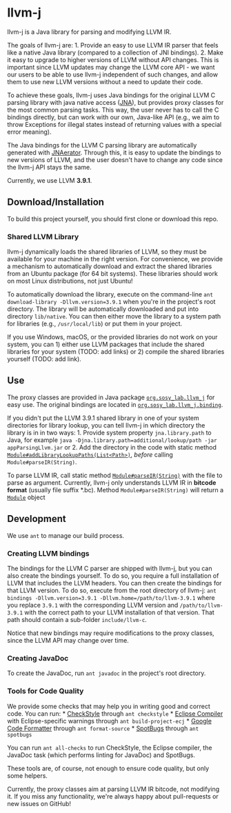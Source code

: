 # llvm-j

llvm-j is a Java library for parsing and modifying LLVM IR.

The goals of llvm-j are:
    1. Provide an easy to use LLVM IR parser that feels like a native Java
      library (compared to a collection of JNI bindings).
    2. Make it easy to upgrade to higher versions of LLVM without API changes.
      This is important since LLVM updates may change the LLVM core API -
      we want our users to be able to use llvm-j independent of such changes,
      and allow them to use new LLVM versions without a need to update their code.

To achieve these goals, llvm-j uses Java bindings for the original LLVM C parsing library with java native access ([JNA](https://github.com/java-native-access/jna)),
but provides proxy classes for the most common parsing tasks.
This way, the user never has to call the C bindings directly,
but can work with our own, Java-like API (e.g., we aim to throw Exceptions
for illegal states instead of returning values with a special error meaning).

The Java bindings for the LLVM C parsing library are automatically
generated with [JNAerator](https://github.com/nativelibs4java/JNAerator).
Through this, it is easy to update the bindings to new versions of LLVM,
and the user doesn't have to change any code since the llvm-j API stays
the same.

Currently, we use LLVM **3.9.1**.

## Download/Installation

To build this project yourself, you should first clone or download
this repo.

### Shared LLVM Library
llvm-j dynamically loads the shared libraries of LLVM, so they must be available
for your machine in the right version.
For convenience, we provide a mechanism to automatically download and extract
the shared libraries from an Ubuntu package (for 64 bit systems).
These libraries should work on most Linux distributions, not just Ubuntu!

To automatically download the library, execute on the command-line
`ant download-library -Dllvm.version=3.9.1`
when you're in the project's root directory.
The library will be automatically downloaded and put into directory
`lib/native`.
You can then either move the library to a system path for libraries (e.g., `/usr/local/lib`) or put them in your project.

If you use Windows, macOS, or the provided libraries do not work on your system,
you can 1) either use LLVM packages that include the shared libraries for your system (TODO: add links)
or 2) compile the shared libraries yourself (TODO: add link).

## Use

The proxy classes are provided in Java package [`org.sosy_lab.llvm_j`](ADDLINK) for easy use.
The original bindings are located in [`org.sosy_lab.llvm_j.binding`](ADDLINK).

If you didn't put the LLVM 3.9.1 shared library in one of your system directories
for library lookup,
you can tell llvm-j in which directory the library is in in two ways:
    1. Provide system property `jna.library.path` to Java, for example
       `java -Djna.library.path=additional/lookup/path -jar appParsingLlvm.jar`
       or
    2. Add the directory in the code
       with static method [`Module#addLibraryLookupPaths(List<Path>)`](ADDLINK),
       *before* calling `Module#parseIR(String)`.

To parse LLVM IR, call static method [`Module#parseIR(String)`](ADDLINK) with
the file to parse as argument.
Currently, llvm-j only understands LLVM IR in **bitcode format**
(usually file suffix *.bc).
Method `Module#parseIR(String)` will return a [`Module`](ADDLINK) object

## Development

We use `ant` to manage our build process.

### Creating LLVM bindings 

The bindings for the LLVM C parser are shipped with llvm-j,
but you can also create the bindings yourself.
To do so, you require a full installation of LLVM that includes the LLVM headers.
You can then create the bindings for that LLVM version.
To do so, execute from the root directory of llvm-j:
    `ant bindings -Dllvm.version=3.9.1 -Dllvm.home=/path/to/llvm-3.9.1`
where you replace `3.9.1` with the corresponding LLVM version
and `/path/to/llvm-3.9.1` with the correct path to your LLVM installation
of that version.
That path should contain a sub-folder `include/llvm-c`.

Notice that new bindings may require modifications to the proxy classes,
since the LLVM API may change over time.

### Creating JavaDoc

To create the JavaDoc, run `ant javadoc` in the project's root directory.

### Tools for Code Quality

We provide some checks that may help you in writing good and correct code.
You can run:
    * [CheckStyle](ADDLINK) through `ant checkstyle`
    * [Eclipse Compiler](ADDLINK) with Eclipse-specific warnings
      through `ant build-project-ecj`
    * [Google Code Formatter](ADDLINK) through `ant format-source`
    * [SpotBugs](ADDLINK) through `ant spotbugs`

You can run `ant all-checks` to run CheckStyle, the Eclipse compiler, the JavaDoc
task (which performs linting for JavaDoc) and SpotBugs.

These tools are, of course, not enough to ensure code quality, but only some
helpers.


Currently, the proxy classes aim at parsing LLVM IR bitcode, not modifying it.
If you miss any functionality, we're always happy about pull-requests
or new issues on GitHub!
